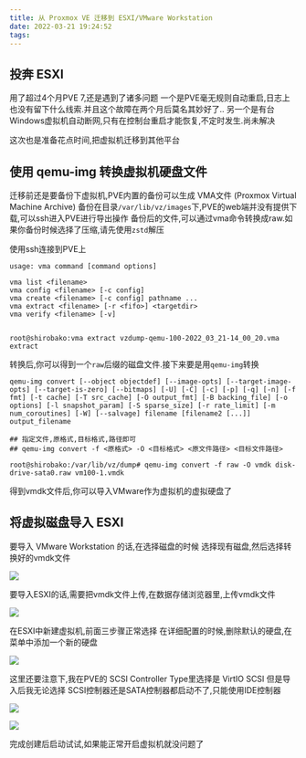 ```yaml
---
title: 从 Proxmox VE 迁移到 ESXI/VMware Workstation
date: 2022-03-21 19:24:52
tags:
---
```



## 投奔 ESXI

用了超过4个月PVE 7,还是遇到了诸多问题
一个是PVE毫无规则自动重启,日志上也没有留下什么线索.并且这个故障在两个月后莫名其妙好了..
另一个是有台Windows虚拟机自动断网,只有在控制台重启才能恢复,不定时发生.尚未解决

这次也是准备花点时间,把虚拟机迁移到其他平台


## 使用 qemu-img 转换虚拟机硬盘文件

迁移前还是要备份下虚拟机,PVE内置的备份可以生成 VMA文件 (Proxmox Virtual Machine Archive)
备份在目录`/var/lib/vz/images`下,PVE的web端并没有提供下载,可以ssh进入PVE进行导出操作
备份后的文件,可以通过vma命令转换成raw.如果你备份时候选择了压缩,请先使用`zstd`解压


使用ssh连接到PVE上

```
usage: vma command [command options]

vma list <filename>
vma config <filename> [-c config]
vma create <filename> [-c config] pathname ...
vma extract <filename> [-r <fifo>] <targetdir>
vma verify <filename> [-v]


root@shirobako:vma extract vzdump-qemu-100-2022_03_21-14_00_20.vma extract
```

转换后,你可以得到一个`raw`后缀的磁盘文件.接下来要是用`qemu-img`转换

```
qemu-img convert [--object objectdef] [--image-opts] [--target-image-opts] [--target-is-zero] [--bitmaps] [-U] [-C] [-c] [-p] [-q] [-n] [-f fmt] [-t cache] [-T src_cache] [-O output_fmt] [-B backing_file] [-o options] [-l snapshot_param] [-S sparse_size] [-r rate_limit] [-m num_coroutines] [-W] [--salvage] filename [filename2 [...]] output_filename

## 指定文件,原格式,目标格式,路径即可
## qemu-img convert -f <原格式> -O <目标格式> <原文件路径> <目标文件路径> 

root@shirobako:/var/lib/vz/dump# qemu-img convert -f raw -O vmdk disk-drive-sata0.raw vm100-1.vmdk
```

得到vmdk文件后,你可以导入VMware作为虚拟机的虚拟硬盘了

## 将虚拟磁盘导入 ESXI

要导入 VMware Workstation 的话,在选择磁盘的时候
选择现有磁盘,然后选择转换好的vmdk文件

![](https://ae01.alicdn.com/kf/Hafb05480c7ea4d8d869cdd4a39ffec70w.png)

要导入ESXI的话,需要把vmdk文件上传,在数据存储浏览器里,上传vmdk文件

![](https://ae01.alicdn.com/kf/H865edecce31941c2bc13784d0d55dd131.png)



在ESXI中新建虚拟机,前面三步骤正常选择
在详细配置的时候,删除默认的硬盘,在菜单中添加一个新的硬盘

![](https://i0.hdslb.com/bfs/album/9470821003e96989b2f43df94de0cc460ac56d66.png)


这里还要注意下,我在PVE的 SCSI Controller Type里选择是 VirtIO SCSI
但是导入后我无论选择 SCSI控制器还是SATA控制器都启动不了,只能使用IDE控制器

![](https://i0.hdslb.com/bfs/album/fd42e022b91c1d024e337abf39102ed2d7eb75f5.png)

![](https://i0.hdslb.com/bfs/album/38854fb707f785fcdb6000f80458059368853e33.png)


完成创建后启动试试,如果能正常开启虚拟机就没问题了